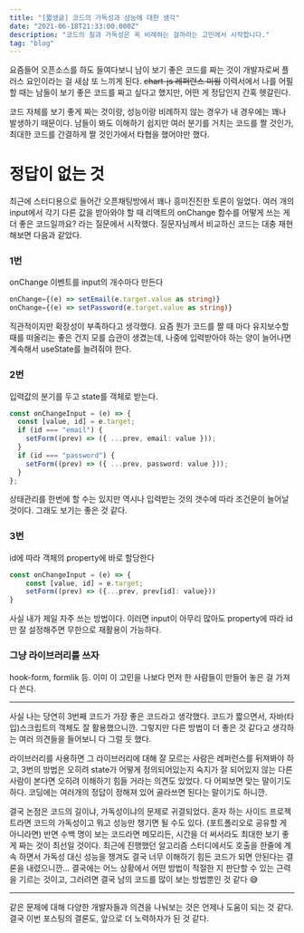```yaml
---
title: "[짧생글] 코드의 가독성과 성능에 대한 생각"
date: "2021-06-18T21:33:00.000Z"
description: "코드의 질과 가독성은 꼭 비례하는 걸까라는 고민에서 시작합니다."
tag: "blog"
---
```


요즘들어 오픈소스를 하도 들여다보니 남이 보기 좋은 코드를 짜는 것이 개발자로써 플러스 요인이라는 걸 새삼 또 느끼게 된다. <s>chart-js 레퍼런스 미웡</s> 이력서에서 나를 어필할 때는 남들이 보기 좋은 코드를 짜고 싶다고 했지만, 어떤 게 정답인지 간혹 헷갈린다.

코드 자체를 보기 좋게 짜는 것이랑, 성능이랑 비례하지 않는 경우가 내 경우에는 꽤나 발생하기 때문이다. 남들이 봐도 이해하기 쉽지만 여러 분기를 거치는 코드를 짤 것인가, 최대한 코드를 간결하게 짤 것인가에서 타협을 했어야만 했다.

# 정답이 없는 것

최근에 스터디용으로 들어간 오픈채팅방에서 꽤나 흥미진진한 토론이 일었다. 여러 개의 input에서 각기 다른 값을 받아와야 할 때 리액트의 onChange 함수를 어떻게 쓰는 게 더 좋은 코드일까요? 라는 질문에서 시작했다.
질문자님께서 비교하신 코드는 대충 재현해보면 다음과 같았다.

### 1번

onChange 이벤트를 input의 개수마다 만든다

```typescript
onChange={(e) => setEmail(e.target.value as string)}
onChange={(e) => setPassword(e.target.value as string)}
```

직관적이지만 확장성이 부족하다고 생각했다. 요즘 뭔가 코드를 짤 때 마다 유지보수할 때를 떠올리는 좋은 건지 모를 습관이 생겼는데, 나중에 입력받아야 하는 양이 늘어나면 계속해서 useState를 늘려줘야 한다.

### 2번

입력값의 분기를 두고 state를 객체로 받는다.

```typescript
const onChangeInput = (e) => {
  const [value, id] = e.target;
  if (id === "email") {
    setForm((prev) => ({ ...prev, email: value }));
  }
  if (id === "password") {
    setForm((prev) => ({ ...prev, password: value }));
  }
};
```

상태관리를 한번에 할 수는 있지만 역시나 입력받는 것의 갯수에 따라 조건문이 늘어날 것이다. 그래도 보기는 좋은 것 같다.

### 3번

id에 따라 객체의 property에 바로 할당한다

```typescript
const onChangeInput = (e) => {
    const [value, id] = e.target;
    setForm((prev) => ({...prev, prev[id]: value}))
}
```

사실 내가 제일 자주 쓰는 방법이다. 이러면 input이 아무리 많아도 property에 따라 id만 잘 설정해주면 무한으로 재활용이 가능하다.

### 그냥 라이브러리를 쓰자

hook-form, formlik 등. 이미 이 고민을 나보다 먼저 한 사람들이 만들어 놓은 걸 가져다 쓴다.

---

사실 나는 당연히 3번째 코드가 가장 좋은 코드라고 생각했다. 코드가 짧으면서, 자바(타입)스크립트의 객체도 잘 활용했으니깐. 그렇지만 다른 방법이 더 좋은 것 같다고 생각하는 여러 의견들을 들어보니 다 그럴 듯 했다.

라이브러리를 사용하면 그 라이브러리에 대해 잘 모르는 사람은 레퍼런스를 뒤져봐야 하고, 3번의 방법은 오히려 state가 어떻게 정의되어있는지 숙지가 잘 되어있지 않는 다른 사람이 본다면 오히려 이해하기 힘들 거라는 의견도 있었다. 다 어찌보면 맞는 말이기도 하다. 코딩에는 여러개의 정답이 정해져 있어 골라쓰면 된다는 말이기도 하니깐.

결국 논점은 코드의 길이냐, 가독성이냐의 문제로 귀결되었다. 혼자 하는 사이드 프로젝트라면 코드의 가독성이고 뭐고 성능만 챙기면 될 수도 있다. (포트폴리오로 공유할 게 아니라면) 반면 수백 명이 보는 코드라면 메모리든, 시간을 더 써서라도 최대한 보기 좋게 짜는 것이 최선일 것이다. 최근에 진행했던 알고리즘 스터디에서도 호출을 한줄에 계속 하면서 가독성 대신 성능을 챙겨도 결국 너무 이해하기 힘든 코드가 되면 안된다는 결론을 내렸으니깐... 결국에는 어느 상황에서 어떤 방법이 적절한 지 판단할 수 있는 근력을 기르는 것이고, 그러려면 결국 남의 코드를 많이 보는 방법뿐인 것 같다 😅

---

같은 문제에 대해 다양한 개발자들과 의견을 나눠보는 것은 언제나 도움이 되는 것 같다. 결국 이번 포스팅의 결론도, 앞으로 더 노력하자가 된 것 같다.
